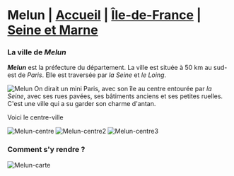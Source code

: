 # Melun | [Accueil](index.md) | [Île-de-France](ma-region.md) | [Seine et Marne](mon-departement.md)

### La ville de *Melun*
***Melun*** est la préfecture du département. La ville est située à 50 km au sud-est de *Paris*. Elle est traversée par *la Seine* et *le Loing*.

![Melun](https://www.lemeesurseine.fr/wp-content/uploads/2021/07/agglo.jpg)
On dirait un mini Paris, avec son île au centre entourée par *la Seine*, avec ses rues pavées, ses bâtiments anciens et ses petites ruelles. C'est une ville qui a su garder son charme d'antan.


Voici le centre-ville

![Melun-centre](https://melun.boutic-app.fr/photos/ville/1476435717028.jpg)
![Melun-centre2](https://www.ville-melun.fr/images/Grands-projets/COEURDEVILLE/2021-03-22-Action_Coeur-Ville_SITE-GRANDS-PROJETS.jpg)
![Melun-centre3](https://france3-regions.francetvinfo.fr/image/bsYqYck3n2zYz1yhJ-zD3yYgJVM/4032x2268/regions/2023/03/27/6421a6ad2e9e6_img-1589.jpg)

### Comment s'y rendre ?
![Melun-carte](https://www.ville-melun.fr/images/3-MELUN-PRATIQUE/acceder_melun.jpg)